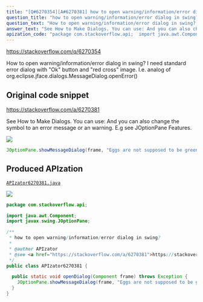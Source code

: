 ```yaml
---
title: "[Q#6270354][A#6270381] how to open warning/information/error dialog in swing?"
question_title: "how to open warning/information/error dialog in swing?"
question_text: "How to open warning/information/error dialog in swing? I need standard error dialog with \"Ok\" button and \"red cross\" image. I.e. analog of org.eclipse.jface.dialogs.MessageDialog.openError()"
answer_text: "See How to Make Dialogs. You can use: And you can also change the symbol to an error message or an warning. E.g see JOptionPane Features."
apization_code: "package com.stackoverflow.api;  import java.awt.Component; import javax.swing.JOptionPane;  /**  * how to open warning/information/error dialog in swing?  *  * @author APIzator  * @see <a href=\"https://stackoverflow.com/a/6270381\">https://stackoverflow.com/a/6270381</a>  */ public class APIzator6270381 {    public static void openDialog(Component frame) throws Exception {     JOptionPane.showMessageDialog(frame, \"Eggs are not supposed to be green.\");   } }"
---
```


https://stackoverflow.com/q/6270354

How to open warning/information/error dialog in swing?
I need standard error dialog with &quot;Ok&quot; button and &quot;red cross&quot; image.
I.e. analog of org.eclipse.jface.dialogs.MessageDialog.openError()



## Original code snippet

https://stackoverflow.com/a/6270381

See How to Make Dialogs.
You can use:
And you can also change the symbol to an error message or an warning. E.g see JOptionPane Features.

<div class="code-logo"><img src="/stackoverflow.png" /></div>

```java
JOptionPane.showMessageDialog(frame, "Eggs are not supposed to be green.");
```

## Produced APIzation

[`APIzator6270381.java`](https://github.com/pasqualesalza/apization/raw/main/data/search/APIzator6270381.java)

<div class="code-logo"><img src="/apizator.png" /></div>

```java
package com.stackoverflow.api;

import java.awt.Component;
import javax.swing.JOptionPane;

/**
 * how to open warning/information/error dialog in swing?
 *
 * @author APIzator
 * @see <a href="https://stackoverflow.com/a/6270381">https://stackoverflow.com/a/6270381</a>
 */
public class APIzator6270381 {

  public static void openDialog(Component frame) throws Exception {
    JOptionPane.showMessageDialog(frame, "Eggs are not supposed to be green.");
  }
}

```
